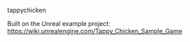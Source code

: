 tappychicken


Built on the Unreal example project:
https://wiki.unrealengine.com/Tappy_Chicken_Sample_Game
